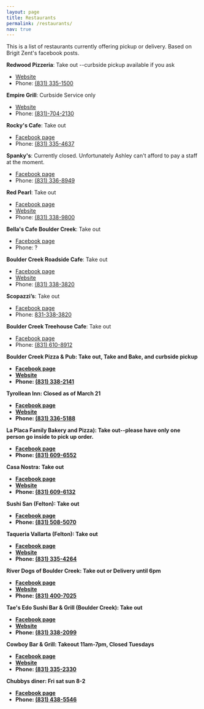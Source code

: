 ```yaml
---
layout: page
title: Restaurants
permalink: /restaurants/
nav: true
---
```


This is a list of restaurants currently offering pickup or delivery. Based on Brigit Zent's facebook posts.


<b>Redwood Pizzeria</b>: Take out --curbside pickup available if you ask

* [Website](http://www.redwoodpizza.com/)    
* Phone: [(831) 335-1500](tel:8313351500) 


<b>Empire Grill</b>: Curbside Service only

* [Website](http://empire-grille.com/)
* Phone: [(831)-704-2130](tel:8317042130)


<b>Rocky's Cafe</b>: Take out

* [Facebook page](https://www.facebook.com/Rockys-Cafe-105961846112655/)
* Phone: [(831) 335-4637](tel:8313354637)


<b>Spanky's</b>: Currently closed. Unfortunately Ashley can't afford to pay a staff at the moment.

* [Facebook page](https://www.facebook.com/pages/Spankys/114037145290849)
* Phone: [(831) 336-8949](tel:8313368949)


<b>Red Pearl</b>: Take out

* [Facebook page](https://www.facebook.com/redpearlBC/)
* [Website](http://www.redpearlonline.com)
* Phone: [(831) 338-9800](tel:8313389800)


<b>Bella's Cafe Boulder Creek</b>: Take out

* [Facebook page](https://www.facebook.com/pages/Bellas-Cafe-Boulder-Creek/387948598692092)
* Phone: ?


<b>Boulder Creek Roadside Cafe</b>: Take out

* [Facebook page](https://www.facebook.com/BCRoadsideCafe)
* [Website](https://bouldercreekroadsidecafe.com/)
* Phone: [(831) 338-3820](tel:8313383820)


<b>Scopazzi’s</b>: Take out

* [Facebook page](https://www.facebook.com/Scopazzis/)
* Phone: [831-338-3820](tel:8313383820)


<b>Boulder Creek Treehouse Cafe</b>: Take out

* [Facebook page](https://www.facebook.com/Boulder-Creek-Tree-House-Cafe-524055754763048/)
* Phone: [(831) 610-8912](tel:8316108912)


<b>Boulder Creek Pizza & Pub<b>: Take out, Take and Bake, and curbside pickup

* [Facebook page](https://www.facebook.com/bcpizzapub)
* [Website](http://www.bcpizzapub.com)
* Phone: [(831) 338-2141](tel:8313382141)


<b>Tyrollean Inn</b>: Closed as of March 21

* [Facebook page](https://www.facebook.com/TyroleanInnRestaurant/)
* [Website](http://tyroleaninn.com/)
* Phone: [(831) 336-5188](tel:8313365188)


<b>La Placa Family Bakery and Pizza</b>): Take out--please have only one person go inside to pick up order.

* [Facebook page](https://www.facebook.com/La-Placa-Family-Bakery-1560005784120099/)
* Phone: [(831) 609-6552](tel:8316096552)


<b>Casa Nostra</b>: Take out

* [Facebook page](https://www.facebook.com/Casa-Nostra-Italian-Restaurant-440619175973519)
* [Website](http://www.ristorantecasanostra.com)
* Phone: [(831) 609-6132](tel:8316096132)


<b>Sushi San (Felton)</b>: Take out

* [Facebook page](https://www.facebook.com/Sushi-San-255155361531973)
* Phone: [(831) 508-5070](tel:8315085070)


<b>Taqueria Vallarta (Felton)</b>: Take out

* [Facebook page](https://www.facebook.com/Taqueria-Vallarta-114109248620277/)
* [Website](https://taqueriavallartarestaurant.com)
* Phone: [(831) 335-4264](tel:831335-4264)


<b>River Dogs of Boulder Creek</b>: Take out or Delivery until 6pm

* [Facebook page](https://www.facebook.com/RiverDogsBC/)
* [Website](https://www.riverdogshotdogs.com)
* Phone: [(831) 400-7025](tel:8314007025)


<b>Tae's Edo Sushi Bar & Grill (Boulder Creek)</b>: Take out

* [Facebook page](https://www.facebook.com/TaesEdoSushi/)
* [Website](https://bouldercreeksushi.com)
* Phone: [(831) 338-2099](tel:8313382099)


<b>Cowboy Bar & Grill</b>: Takeout 11am-7pm, Closed Tuesdays

* [Facebook page](https://www.facebook.com/Cowboy-Bar-and-Grill-709659005857905/)
* [Website](https://www.feltoncowboy.com)
* Phone: [(831) 335-2330](tel:8313352330)


<b>Chubbys diner</b>: Fri sat sun 8-2

* [Facebook page](https://www.facebook.com/pages/Chubbys-Diner/139005602810614)
* Phone: [(831) 438-5546](tel:8314385546)